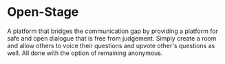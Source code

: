 # Open-Stage
A platform that bridges the communication gap by providing a platform for safe
and open dialogue that is free from judgement. Simply create a room
and allow others to voice their questions and upvote other's questions as well. 
All done with the option of remaining anonymous.